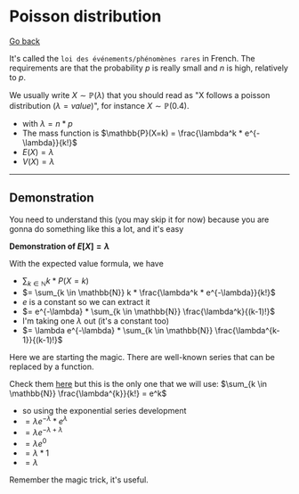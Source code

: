 # Poisson distribution

[Go back](../..)

It's called the ``loi des événements/phénomènes rares`` in French.
The requirements are that the probability $p$
is really small and $n$ is high, relatively to $p$.

We usually write $X \sim \mathbb{P}(\lambda)$
that you should read as
"X follows a poisson distribution ($\lambda=value$)",
for instance $X \sim \mathbb{P}(0.4)$.

* with $\lambda = n*p$
* The mass function is $\mathbb{P}(X=k) = \frac{\lambda^k *  e^{-\lambda}}{k!}$
* $E(X) = \lambda$
* $V(X) = \lambda$

<hr class="sr">

## Demonstration

You need to understand this (you may skip it
for now) because you are gonna 
do something like this a lot, and it's easy

**Demonstration of $E[X]=\lambda$**

With the expected value formula, we have

* $\sum_{k \in \mathbb{N}} k * P(X=k)$
* $= \sum_{k \in \mathbb{N}} k *  \frac{\lambda^k *  e^{-\lambda}}{k!}$
* $e$ is a constant so we can extract it
* $= e^{-\lambda} * \sum_{k \in \mathbb{N}}  \frac{\lambda^k}{(k-1)!}$
* I'm taking one $\lambda$ out (it's a constant too)
* $= \lambda e^{-\lambda} * \sum_{k \in \mathbb{N}} \frac{\lambda^{k-1}}{(k-1)!}$

Here we are starting the magic. There are well-known
series that can be replaced by a function.

Check them [here](https://en.wikipedia.org/wiki/List_of_mathematical_series)
but this is the only one that we will use:
$\sum_{k \in \mathbb{N}} \frac{\lambda^{k}}{k!} = e^k$

* so using the exponential series development
* $= \lambda e^{-\lambda} * e^{\lambda}$
* $= \lambda e^{-\lambda+\lambda}$
* $= \lambda e^{0}$
* $= \lambda * 1$
* $= \lambda$

Remember the magic trick, it's useful.